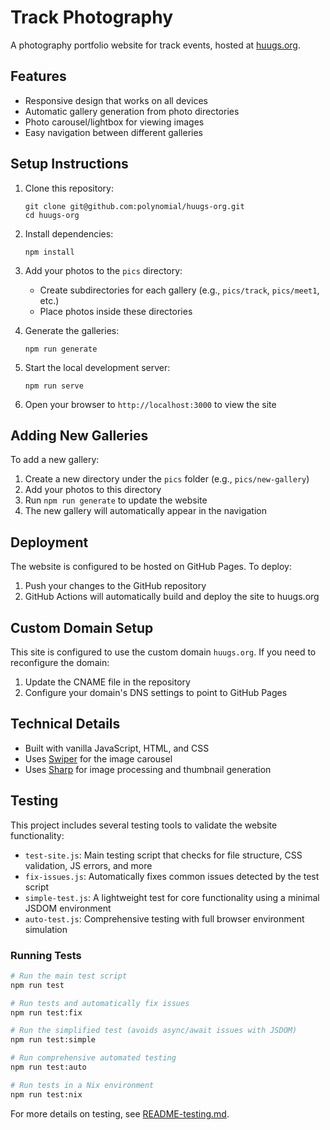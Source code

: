 # Track Photography

A photography portfolio website for track events, hosted at [huugs.org](https://huugs.org).

## Features

- Responsive design that works on all devices
- Automatic gallery generation from photo directories
- Photo carousel/lightbox for viewing images
- Easy navigation between different galleries

## Setup Instructions

1. Clone this repository:
   ```
   git clone git@github.com:polynomial/huugs-org.git
   cd huugs-org
   ```

2. Install dependencies:
   ```
   npm install
   ```

3. Add your photos to the `pics` directory:
   - Create subdirectories for each gallery (e.g., `pics/track`, `pics/meet1`, etc.)
   - Place photos inside these directories

4. Generate the galleries:
   ```
   npm run generate
   ```

5. Start the local development server:
   ```
   npm run serve
   ```

6. Open your browser to `http://localhost:3000` to view the site

## Adding New Galleries

To add a new gallery:

1. Create a new directory under the `pics` folder (e.g., `pics/new-gallery`)
2. Add your photos to this directory
3. Run `npm run generate` to update the website
4. The new gallery will automatically appear in the navigation

## Deployment

The website is configured to be hosted on GitHub Pages. To deploy:

1. Push your changes to the GitHub repository
2. GitHub Actions will automatically build and deploy the site to huugs.org

## Custom Domain Setup

This site is configured to use the custom domain `huugs.org`. If you need to reconfigure the domain:

1. Update the CNAME file in the repository
2. Configure your domain's DNS settings to point to GitHub Pages

## Technical Details

- Built with vanilla JavaScript, HTML, and CSS
- Uses [Swiper](https://swiperjs.com/) for the image carousel
- Uses [Sharp](https://sharp.pixelplumbing.com/) for image processing and thumbnail generation

## Testing

This project includes several testing tools to validate the website functionality:

- `test-site.js`: Main testing script that checks for file structure, CSS validation, JS errors, and more
- `fix-issues.js`: Automatically fixes common issues detected by the test script
- `simple-test.js`: A lightweight test for core functionality using a minimal JSDOM environment
- `auto-test.js`: Comprehensive testing with full browser environment simulation

### Running Tests

```bash
# Run the main test script
npm run test

# Run tests and automatically fix issues
npm run test:fix

# Run the simplified test (avoids async/await issues with JSDOM)
npm run test:simple

# Run comprehensive automated testing
npm run test:auto

# Run tests in a Nix environment
npm run test:nix
```

For more details on testing, see [README-testing.md](./README-testing.md).